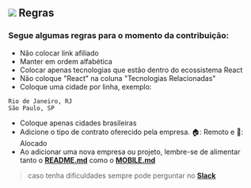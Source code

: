 ## [![](https://img.shields.io/badge/-◄-61DAFB)](README.md) Regras

### Segue algumas regras para o momento da contribuição:

- Não colocar link afiliado
- Manter em ordem alfabética
- Colocar apenas tecnologias que estão dentro do ecossistema React
- Não coloque "React" na coluna "Tecnologias Relacionadas"
- Coloque uma cidade por linha, exemplo:

```
Rio de Janeiro, RJ
São Paulo, SP
```

- Coloque apenas cidades brasileiras
- Adicione o tipo de contrato oferecido pela empresa. 🏠: Remoto e 🏢: Alocado
- Ao adicionar uma nova empresa ou projeto, lembre-se de alimentar tanto o **[README.md](/README.md)** como o **[MOBILE.md](/MOBILE.md)**

> caso tenha dificuldades sempre pode perguntar no **[Slack](https://react.now.sh)**
